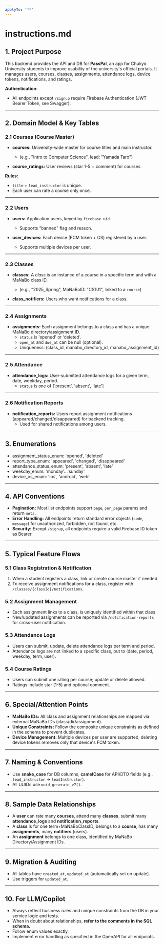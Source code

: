 ```yaml
---
applyTo: '**'
---
```


# instructions.md

## 1. Project Purpose

This backend provides the API and DB for **PassPal**, an app for Chukyo University students to improve usability of the university's official portals.
It manages users, courses, classes, assignments, attendance logs, device tokens, notifications, and ratings.

**Authentication:**

- All endpoints except `/signup` require Firebase Authentication (JWT Bearer Token, see Swagger).

---

## 2. Domain Model & Key Tables

### 2.1 Courses (Course Master)

- **courses:** University-wide master for course titles and main instructor.
  - (e.g., "Intro to Computer Science", lead: "Yamada Taro")

- **course_ratings:** User reviews (star 1-5 + comment) for courses.

**Rules:**

- `title` + `lead_instructor` is unique.
- Each user can rate a course only once.

---

### 2.2 Users

- **users:** Application users, keyed by `firebase_uid`.
  - Supports "banned" flag and reason.

- **user_devices:** Each device (FCM token + OS) registered by a user.
  - Supports multiple devices per user.

---

### 2.3 Classes

- **classes:** A _class_ is an instance of a course in a specific term and with a MaNaBo class ID.
  - (e.g., "2025_Spring", MaNaBoID: "CS101", linked to a `course`)

- **class_notifiers:** Users who want notifications for a class.

---

### 2.4 Assignments

- **assignments:** Each assignment belongs to a class and has a unique MaNaBo directory/assignment ID.
  - `status` is 'opened' or 'deleted'.
  - `open_at` and `due_at` can be null (optional).
  - Uniqueness: (class_id, manabo_directory_id, manabo_assignment_id)

---

### 2.5 Attendance

- **attendance_logs:** User-submitted attendance logs for a given term, date, weekday, period.
  - `status` is one of \['present', 'absent', 'late']

---

### 2.6 Notification Reports

- **notification_reports:** Users report assignment notifications (appeared/changed/disappeared) for backend tracking.
  - Used for shared notifications among users.

---

## 3. Enumerations

- assignment_status_enum: 'opened', 'deleted'
- report_type_enum: 'appeared', 'changed', 'disappeared'
- attendance_status_enum: 'present', 'absent', 'late'
- weekday_enum: 'monday'...'sunday'
- device_os_enum: 'ios', 'android', 'web'

---

## 4. API Conventions

- **Pagination:** Most list endpoints support `page`, `per_page` params and return `meta`.
- **Error Handling:** All endpoints return standard error objects (`code`, `message`) for unauthorized, forbidden, not found, etc.
- **Security:** Except `/signup`, all endpoints require a valid Firebase ID token as Bearer.

---

## 5. Typical Feature Flows

### 5.1 Class Registration & Notification

1. When a student registers a class, link or create course master if needed.
2. To receive assignment notifications for a class, register with `/classes/{classId}/notifications`.

### 5.2 Assignment Management

- Each assignment links to a class, is uniquely identified within that class.
- New/updated assignments can be reported via `/notification-reports` for cross-user notification.

### 5.3 Attendance Logs

- Users can submit, update, delete attendance logs per term and period.
- Attendance logs are not linked to a specific class, but to (date, period, weekday, term, user).

### 5.4 Course Ratings

- Users can submit one rating per course; update or delete allowed.
- Ratings include star (1-5) and optional comment.

---

## 6. Special/Attention Points

- **MaNaBo IDs:** All class and assignment relationships are mapped via external MaNaBo IDs (class/dir/assignment).
- **Unique Constraints:** Follow the composite unique constraints as defined in the schema to prevent duplicates.
- **Device Management:** Multiple devices per user are supported; deleting device tokens removes only that device's FCM token.

---

## 7. Naming & Conventions

- Use **snake_case** for DB columns, **camelCase** for API/DTO fields (e.g., `lead_instructor` → `leadInstructor`).
- All UUIDs use `uuid_generate_v7()`.

---

## 8. Sample Data Relationships

- A **user** can rate many **courses**, attend many **classes**, submit many **attendance_logs** and **notification_reports**.
- A **class** is for one term+MaNaBoClassID, belongs to a **course**, has many **assignments**, many **notifiers** (users).
- An **assignment** belongs to one class, identified by MaNaBo Directory/Assignment IDs.

---

## 9. Migration & Auditing

- All tables have `created_at`, `updated_at` (automatically set on update).
- Use triggers for `updated_at`.

---

## 10. For LLM/Copilot

- Always reflect business rules and unique constraints from the DB in your service logic and tests.
- When in doubt about relationships, **refer to the comments in the SQL schema.**
- Follow enum values exactly.
- Implement error handling as specified in the OpenAPI for all endpoints.

